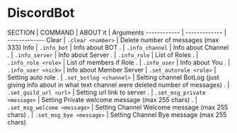 # DiscordBot

SECTION | COMMAND | ABOUT it | Arguments
------------ | ------------- | -------------
Clear | `.clear <number>` | Delete number of messages (max 333)
Info | `.info_bot` | Info about BOT
. | `.info_channel` | Info about Channel
. | `.info_server` | Info about Server
. | `.info_role` | List of Roles
. | `.info_role <role>` | List of members if Role
. | `.info_user` | Info about You
. | `.info_user <nick>` | Info about Member
Server | `.set_autorole <role>` | Setting auto role
. | `.set_botlog <channel>` | Setting channel BotLog (just giving info about in what text channel were deleted number of messages)
. | `.set_guild_url <url>` | Setting url link to server
. | `.set_msg_private <message>` | Setting Private welcome message (max 255 chars)
. | `.set_msg_welcome <message>` | Setting Channel Welcome message (max 255 chars)
. | `.set_msg_bye <message>` | Setting Channel Bye message (max 255 chars)
